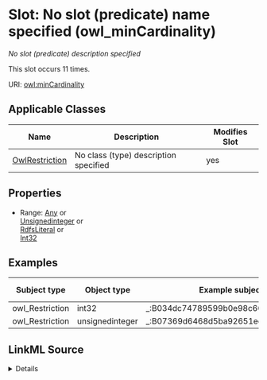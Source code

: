 

# Slot: No slot (predicate) name specified (owl_minCardinality)


_No slot (predicate) description specified_






This slot occurs 11 times.


URI: [owl:minCardinality](http://www.w3.org/2002/07/owl#minCardinality)



<!-- no inheritance hierarchy -->





## Applicable Classes

| Name | Description | Modifies Slot |
| --- | --- | --- |
| [OwlRestriction](../classes/OwlRestriction.md) | No class (type) description specified |  yes  |







## Properties

* Range: [Any](../classes/Any.md)&nbsp;or&nbsp;<br />[Unsignedinteger](../types/Unsignedinteger.md)&nbsp;or&nbsp;<br />[RdfsLiteral](../classes/RdfsLiteral.md)&nbsp;or&nbsp;<br />[Int32](../types/Int32.md)






## Examples

| Subject type | Object type | Example subject | Example object | Occurrences |
| --- | --- | --- | --- | --- |
| owl_Restriction | int32 | _:B034dc74789599b0e98c60b3a0f255193 | 0 | 2 |
| owl_Restriction | unsignedinteger | _:B07369d6468d5ba92651edaaff1cab22e | 0 | 9 |




## LinkML Source

<details>

```yaml
name: owl_minCardinality
annotations:
  count:
    tag: count
    value: 11
description: No slot (predicate) description specified
title: No slot (predicate) name specified
examples:
- object:
    example_object: '0'
    example_object_type: int32
    example_predicate: owl:minCardinality
    example_subject: _:B034dc74789599b0e98c60b3a0f255193
    example_subject_type: owl_Restriction
- object:
    example_object: '0'
    example_object_type: unsignedinteger
    example_predicate: owl:minCardinality
    example_subject: _:B07369d6468d5ba92651edaaff1cab22e
    example_subject_type: owl_Restriction
from_schema: sawgraph-kg
rank: 1000
slot_uri: owl:minCardinality
alias: owl_minCardinality
domain_of:
- owl_Restriction
union_of:
- '{''domain'': ''owl_Class''}'
- '{''domain'': ''owl_Restriction''}'
- '{''domain'': ''rdfs_Class''}'
range: Any
any_of:
- range: unsignedinteger
- range: rdfs_Literal
- range: int32

```
</details>